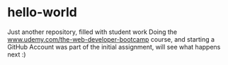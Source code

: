 # hello-world
Just another repository, filled with student work
Doing the www.udemy.com/the-web-developer-bootcamp course, and starting a GitHub Account was part of the initial assignment, will see what happens next :)
